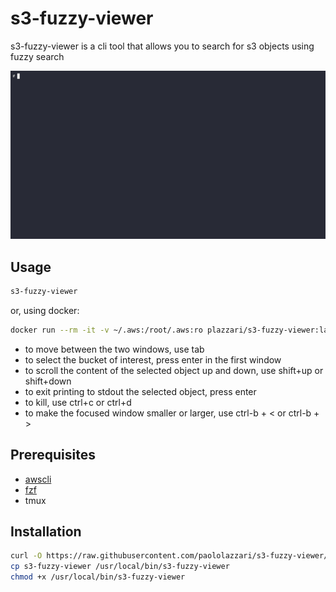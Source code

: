 # s3-fuzzy-viewer

s3-fuzzy-viewer is a cli tool that allows you to search for s3 objects using fuzzy search

![demo](doc/demo.gif)


## Usage

```bash
s3-fuzzy-viewer
```

or, using docker:

```bash
docker run --rm -it -v ~/.aws:/root/.aws:ro plazzari/s3-fuzzy-viewer:latest
```

- to move between the two windows, use tab
- to select the bucket of interest, press enter in the first window
- to scroll the content of the selected object up and down, use shift+up or shift+down
- to exit printing to stdout the selected object, press enter
- to kill, use ctrl+c or ctrl+d
- to make the focused window smaller or larger, use ctrl-b + < or ctrl-b + >

## Prerequisites

- [awscli](https://github.com/aws/aws-cli)
- [fzf](https://github.com/junegunn/fzf)
- tmux

## Installation

```bash
curl -O https://raw.githubusercontent.com/paololazzari/s3-fuzzy-viewer/master/s3-fuzzy-viewer
cp s3-fuzzy-viewer /usr/local/bin/s3-fuzzy-viewer
chmod +x /usr/local/bin/s3-fuzzy-viewer
```